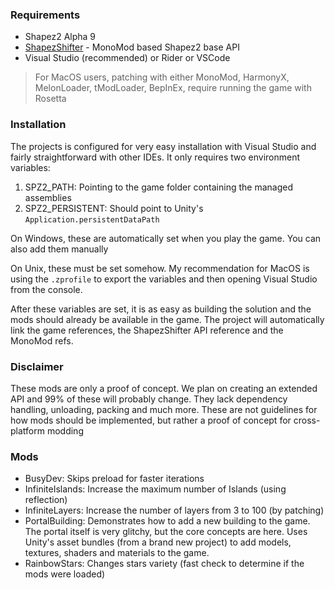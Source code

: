 ### Requirements

- Shapez2 Alpha 9
- [ShapezShifter](https://github.com/tobspr-games/shapez2-modding-api) - MonoMod based Shapez2 base API
- Visual Studio (recommended) or Rider or VSCode

> For MacOS users, patching with either MonoMod, HarmonyX, MelonLoader, tModLoader, BepInEx, require running the game with Rosetta

### Installation

The projects is configured for very easy installation with Visual Studio and fairly straightforward with other IDEs. It only requires two environment variables:

1. SPZ2_PATH: Pointing to the game folder containing the managed assemblies
2. SPZ2_PERSISTENT: Should point to Unity's `Application.persistentDataPath`

On Windows, these are automatically set when you play the game. You can also add them manually

On Unix, these must be set somehow. My recommendation for MacOS is using the `.zprofile` to export the variables and then opening Visual Studio from the console.

After these variables are set, it is as easy as building the solution and the mods should already be available in the game. The project will automatically link the game references, the ShapezShifter API reference and the MonoMod refs.

### Disclaimer

These mods are only a proof of concept. We plan on creating an extended API and 99% of these will probably change. They lack dependency handling, unloading, packing and much more. These are not guidelines for how mods should be implemented, but rather a proof of concept for cross-platform modding



### Mods

- BusyDev: Skips preload for faster iterations
- InfiniteIslands: Increase the maximum number of Islands (using reflection)
- InfiniteLayers: Increase the number of layers from 3 to 100 (by patching)
- PortalBuilding: Demonstrates how to add a new building to the game. The portal itself is very glitchy, but the core concepts are here. Uses Unity's asset bundles (from a brand new project) to add models, textures, shaders and materials to the game.
- RainbowStars: Changes stars variety (fast check to determine if the mods were loaded)
